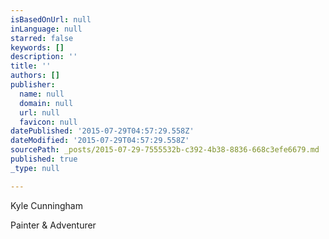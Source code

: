 ```yaml
---
isBasedOnUrl: null
inLanguage: null
starred: false
keywords: []
description: ''
title: ''
authors: []
publisher:
  name: null
  domain: null
  url: null
  favicon: null
datePublished: '2015-07-29T04:57:29.558Z'
dateModified: '2015-07-29T04:57:29.558Z'
sourcePath: _posts/2015-07-29-7555532b-c392-4b38-8836-668c3efe6679.md
published: true
_type: null

---
```

Kyle Cunningham

Painter & Adventurer